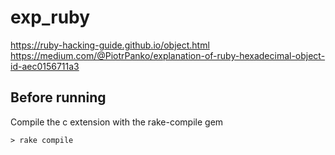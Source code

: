 # exp_ruby

https://ruby-hacking-guide.github.io/object.html
https://medium.com/@PiotrPanko/explanation-of-ruby-hexadecimal-object-id-aec0156711a3


## Before running

Compile the c extension with the rake-compile gem 

`> rake compile`